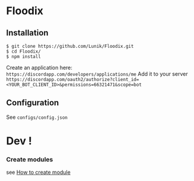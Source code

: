# Floodix

## Installation
```
$ git clone https://github.com/Lunik/Floodix.git
$ cd Floodix/
$ npm install
```

Create an application here: `https://discordapp.com/developers/applications/me`
Add it to your server `https://discordapp.com/oauth2/authorize?client_id=<YOUR_BOT_CLIENT_ID>&permissions=66321471&scope=bot`

## Configuration
See `configs/config.json`

# Dev !
### Create modules
see [How to create module](https://github.com/Lunik/Floodix/tree/master/src/modules/README.md)
